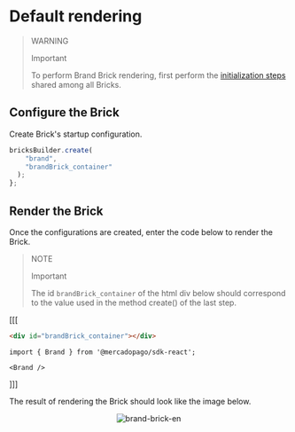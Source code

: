 # Default rendering

> WARNING
>
> Important
>
> To perform Brand Brick rendering, first perform the [initialization steps](/developers/en/docs/checkout-bricks/common-initialization) shared among all Bricks. 

## Configure the Brick

Create Brick's startup configuration.

```javascript
bricksBuilder.create(
    "brand",
    "brandBrick_container"
  );
};
```

## Render the Brick

Once the configurations are created, enter the code below to render the Brick. 

> NOTE
>
> Important
>
> The id `brandBrick_container` of the html div below should correspond to the value used in the method create() of the last step.

[[[
```html
<div id="brandBrick_container"></div>
```
```react-jsx
import { Brand } from '@mercadopago/sdk-react';

<Brand />
```
]]]

The result of rendering the Brick should look like the image below.

<center>

![brand-brick-en](checkout-bricks/brand-brick-en.gif)

</center> 